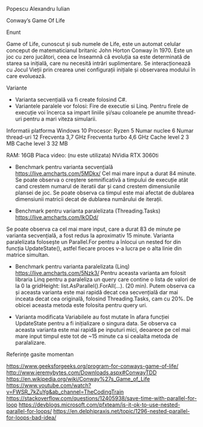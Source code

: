 Popescu Alexandru Iulian

Conway’s Game Of Life

Enunt

  Game of Life, cunoscut și sub numele de Life, este un automat celular conceput de matematicianul britanic John Horton Conway în 1970. Este un joc cu zero jucători, ceea ce înseamnă că evoluția sa este determinată de starea sa inițială, care nu necesită intrări suplimentare. 
Se interacționează cu Jocul Vieții prin crearea unei configurații inițiale și observarea modului în care evoluează.

Variante

- Varianta secvențială va fi create folosind C#.
- Variantele paralele vor folosi: Fire de executie si Linq.
Pentru firele de execuție voi încerca sa impart liniile și/sau coloanele pe anumite thread-uri pentru a mari viteza simularii.

Informatii platforma
Windows 10
Procesor: Ryzen 5
Numar nuclee
6
Numar thread-uri
12
Frecventa
3,7 GHz
Frecventa turbo
4,6 GHz
Cache level 2
3 MB
Cache level 3
32 MB

RAM: 16GB
Placa video: (nu este utilizata) NVidia RTX 3060ti

- Benchmark pentru varianta secvențială
https://live.amcharts.com/5MDkx/
Cel mai mare input a durat 84 minute. Se poate observa o creștere semnificativă a timpului de execuție atât cand crestem numarul de iteratii dar și cand crestem dimensiunile plansei de joc.
Se poate observa ca timpul este mai afectat de dublarea dimensiunii matricii decat de dublarea numărului de iterații.

- Benchmark pentru varianta paralelizata (Threading.Tasks)
https://live.amcharts.com/lkODd/

Se poate observa ca cel mai mare input, care a durat 83 de minute pe varianta secvențială, a fost redus la aproximativ 15 minute. 
Varianta paralelizata folosește un Parallel.For pentru a înlocui un nested for din funcția UpdateState(), astfel fiecare proces v-a lucra pe o alta linie din matrice simultan.

- Benchmark pentru varianta paralelizata (Linq)
https://live.amcharts.com/5Nzk3/
Pentru aceasta varianta am folosit libraria Linq pentru a paraleliza un query care contine o lista de valori de la 0 la gridHeight: list.AsParallel().ForAll(...). (20 min).
Putem observa ca și aceasta varianta este mai rapidă decat cea secvențială dar mai inceata decat cea originală, folosind Threading.Tasks,  cam cu 20%. De obicei aceasta metoda este folosita pentru query uri.

- Varianta modificata
Variabilele au fost mutate în afara funcției UpdateState pentru a fi inițializare o singura data. Se observa ca aceasta varianta este mai rapidă pe inputuri mici, deoarece pe cel mai mare input timpul este tot de ~15 minute ca si cealalta metoda de paralalizare.


Referințe gasite momentan

https://www.geeksforgeeks.org/program-for-conways-game-of-life/
http://www.jeremybytes.com/Downloads.aspx#ConwayTDD
https://en.wikipedia.org/wiki/Conway%27s_Game_of_Life
https://www.youtube.com/watch?v=FWSR_7kZuYg&ab_channel=TheCodingTrain
https://stackoverflow.com/questions/12405938/save-time-with-parallel-for-loop
https://devblogs.microsoft.com/pfxteam/is-it-ok-to-use-nested-parallel-for-loops/
https://en.delphipraxis.net/topic/1296-nested-parallel-for-loops-bad-idea/






